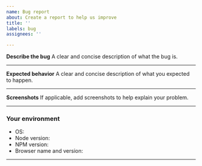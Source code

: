 ```yaml
---
name: Bug report
about: Create a report to help us improve
title: ''
labels: bug
assignees: ''

---
```


**Describe the bug**
A clear and concise description of what the bug is.
<!-- describe it here  -->
---

**Expected behavior**
A clear and concise description of what you expected to happen.
<!-- explain the expected outcome here -->

---

**Screenshots**
If applicable, add screenshots to help explain your problem.

---

### **Your environment**

<!-- use all the applicable bulleted list elements for this specific issue,
and remove all the bulleted list elements that are not relevant for this issue. -->

* OS: 
* Node version:
* NPM version:
* Browser name and version:

---
